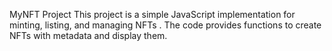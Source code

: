 MyNFT Project
This project is a simple JavaScript implementation for minting, listing, and managing NFTs . The code provides functions to create NFTs with metadata and display them.
